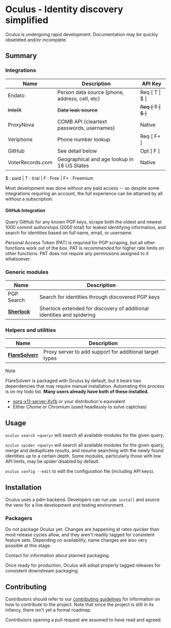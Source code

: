 # Oculus - Identity discovery simplified

Oculus is undergoing rapid development. Documentation may be quickly obseleted and/or incomplete.

## Summary

### Integrations

| Name | Description | API Key |
| --- | --- | --- |
| Endato | Person data source (phone, address, cell, etc) | Req [ T \| $ ] |
| ~~IntelX~~ | ~~Data leak source~~ | ~~Req [ T \| $ ]~~ |
| ProxyNova | COMB API (cleartext passwords, usernames) | Native |
| Veriphone | Phone number lookup | Req [ F+ ] |
| GitHub | See detail below | Opt [ F ] |
| VoterRecords.com | Geographical and age lookup in 18 US States | Native |

$ : paid | T : trial | F : Free | F+ : Freemium

Most development was done without any paid access -- so despite some integrations requiring an account, the full experience can be attained by all without a subscription.

#### GitHub Integration

Query GitHub for any known PGP keys, scrape both the oldest and newest 1000 commit authorships (2000 total) for leaked identifying information, and search for identities based on full name, email, or username.

Personal Access Token (PAT) is requried for PGP scraping, but all other functions work out of the box. PAT is _recommended_ for higher rate limits on other functions. PAT does not require any permissions assigned to it whatsoever.

### Generic modules

| Name | Description |
| --- | --- |
| PGP Search | Search for identities through discovered PGP keys |
| [__Sherlock__][sherlock] | Sherlock extended for discovery of additional identities and spidering


### Helpers and utilities

| Name | Description |
| --- | --- |
| [__FlareSolverr__][flaresolverr] | Proxy server to add support for additional target types |

> [!NOTE]
> FlareSolverr is packaged with Oculus by default, but it bears two dependencies that may require manual installation. Automating this process is on my todo list. __Many users already have both of these installed.__
> - [xorg-x11-server-Xvfb][xorg-x11-server-Xvfb] or your distribution's equivalent
> - Either Chome or Chromium (used headlessly to solve captchas)


## Usage

`oculus search <query>` will search all available modules for the given query.

`oculus spider <query>` will search all available modules for the given query, merge and deduplicate results, and resume searching with the newly found identities up to a certain depth. Some modules, particularly those with low API limits, may be spider disabled by default.

`oculus config --edit` to edit the configuration file (including API keys).

## Installation

Oculus uses a pdm backend. Developers can run `pdm install` and source the venv for a live development and testing environment.

### Packagers

Do not package Oculus yet. Changes are happening at rates quicker than most release cycles allow, and they aren't readily tagged for consistent feature sets. Depending on availability, name changes are also very possible at this stage.

Contact for information about planned packaging.

Once ready for production, Oculus will adopt properly tagged releases for consistent downstream packaging.

## Contributing

Contributors should refer to our [contributing guidelines][contributing] for information on how to contribute to the project. Note that since the project is still in its infancy, there isn't yet a formal roadmap.

Contributors opening a pull request are assumed to have read and agreed.

[contributing]: CONTRIBUTING.md
[sherlock]: https://github.com/sherlock-project/sherlock
[flaresolverr]: https://github.com/flaresolverr/flaresolverr

[xorg-x11-server-Xvfb]: https://packages.fedoraproject.org/pkgs/xorg-x11-server/xorg-x11-server-Xvfb/
